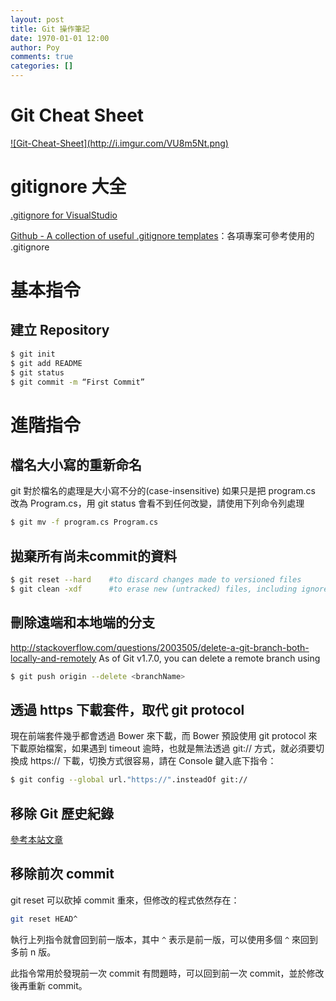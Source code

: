 ```yaml
---
layout: post
title: Git 操作筆記
date: 1970-01-01 12:00
author: Poy
comments: true
categories: []
---
```

# Git Cheat Sheet

<a href="http://i.imgur.com/VU8m5Nt.png" target="_blank">
    ![Git-Cheat-Sheet](http://i.imgur.com/VU8m5Nt.png)
</a>

# gitignore 大全

[.gitignore for VisualStudio](https://github.com/github/gitignore/blob/master/VisualStudio.gitignore)

[Github - A collection of useful .gitignore templates](https://github.com/github/gitignore)：各項專案可參考使用的 .gitignore 

# 基本指令

## 建立 Repository

```bash
$ git init
$ git add README
$ git status
$ git commit -m “First Commit”
```

# 進階指令

## 檔名大小寫的重新命名

git 對於檔名的處理是大小寫不分的(case-insensitive)
如果只是把 program.cs 改為 Program.cs，用 git status 會看不到任何改變，請使用下列命令列處理

```bash
$ git mv -f program.cs Program.cs
```

## 拋棄所有尚未commit的資料

```bash
$ git reset --hard    #to discard changes made to versioned files
$ git clean -xdf      #to erase new (untracked) files, including ignored ones (the x option). d is to also remove untracked directories and f to force.
```

## 刪除遠端和本地端的分支

http://stackoverflow.com/questions/2003505/delete-a-git-branch-both-locally-and-remotely
As of Git v1.7.0, you can delete a remote branch using

```bash
$ git push origin --delete <branchName>
```

## 透過 https 下載套件，取代 git protocol

現在前端套件幾乎都會透過 Bower 來下載，而 Bower 預設使用 git protocol 來下載原始檔案，如果遇到 timeout 逾時，也就是無法透過 git:// 方式，就必須要切換成 https:// 下載，切換方式很容易，請在 Console 鍵入底下指令：

```bash
$ git config --global url."https://".insteadOf git://
```

## 移除 Git 歷史紀錄

[參考本站文章](../git-how-to-remove-file-and-commit-from-history/)

## 移除前次 commit

git reset 可以砍掉 commit 重來，但修改的程式依然存在：

```bash
git reset HEAD^
```

執行上列指令就會回到前一版本，其中 `^` 表示是前一版，可以使用多個 `^` 來回到多前 n 版。

此指令常用於發現前一次 commit 有問題時，可以回到前一次 commit，並於修改後再重新 commit。